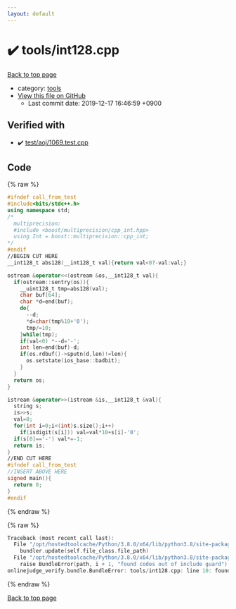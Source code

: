 ```yaml
---
layout: default
---
```


<!-- mathjax config similar to math.stackexchange -->
<script type="text/javascript" async
  src="https://cdnjs.cloudflare.com/ajax/libs/mathjax/2.7.5/MathJax.js?config=TeX-MML-AM_CHTML">
</script>
<script type="text/x-mathjax-config">
  MathJax.Hub.Config({
    TeX: { equationNumbers: { autoNumber: "AMS" }},
    tex2jax: {
      inlineMath: [ ['$','$'] ],
      processEscapes: true
    },
    "HTML-CSS": { matchFontHeight: false },
    displayAlign: "left",
    displayIndent: "2em"
  });
</script>

<script type="text/javascript" src="https://cdnjs.cloudflare.com/ajax/libs/jquery/3.4.1/jquery.min.js"></script>
<script src="https://cdn.jsdelivr.net/npm/jquery-balloon-js@1.1.2/jquery.balloon.min.js" integrity="sha256-ZEYs9VrgAeNuPvs15E39OsyOJaIkXEEt10fzxJ20+2I=" crossorigin="anonymous"></script>
<script type="text/javascript" src="../../assets/js/copy-button.js"></script>
<link rel="stylesheet" href="../../assets/css/copy-button.css" />


# :heavy_check_mark: tools/int128.cpp

<a href="../../index.html">Back to top page</a>

* category: <a href="../../index.html#4a931512ce65bdc9ca6808adf92d8783">tools</a>
* <a href="{{ site.github.repository_url }}/blob/master/tools/int128.cpp">View this file on GitHub</a>
    - Last commit date: 2019-12-17 16:46:59 +0900




## Verified with

* :heavy_check_mark: <a href="../../verify/test/aoj/1069.test.cpp.html">test/aoj/1069.test.cpp</a>


## Code

<a id="unbundled"></a>
{% raw %}
```cpp
#ifndef call_from_test
#include<bits/stdc++.h>
using namespace std;
/*
  multiprecision:
  #include <boost/multiprecision/cpp_int.hpp>
  using Int = boost::multiprecision::cpp_int;
*/
#endif
//BEGIN CUT HERE
__int128_t abs128(__int128_t val){return val<0?-val:val;}

ostream &operator<<(ostream &os,__int128_t val){
  if(ostream::sentry(os)){
    __uint128_t tmp=abs128(val);
    char buf[64];
    char *d=end(buf);
    do{
      --d;
      *d=char(tmp%10+'0');
      tmp/=10;
    }while(tmp);
    if(val<0) *--d='-';
    int len=end(buf)-d;
    if(os.rdbuf()->sputn(d,len)!=len){
      os.setstate(ios_base::badbit);
    }
  }
  return os;
}

istream &operator>>(istream &is,__int128_t &val){
  string s;
  is>>s;
  val=0;
  for(int i=0;i<(int)s.size();i++)
    if(isdigit(s[i])) val=val*10+s[i]-'0';
  if(s[0]=='-') val*=-1;
  return is;
}
//END CUT HERE
#ifndef call_from_test
//INSERT ABOVE HERE
signed main(){
  return 0;
}
#endif

```
{% endraw %}

<a id="bundled"></a>
{% raw %}
```cpp
Traceback (most recent call last):
  File "/opt/hostedtoolcache/Python/3.8.0/x64/lib/python3.8/site-packages/onlinejudge_verify/docs.py", line 339, in write_contents
    bundler.update(self.file_class.file_path)
  File "/opt/hostedtoolcache/Python/3.8.0/x64/lib/python3.8/site-packages/onlinejudge_verify/bundle.py", line 119, in update
    raise BundleError(path, i + 1, "found codes out of include guard")
onlinejudge_verify.bundle.BundleError: tools/int128.cpp: line 10: found codes out of include guard

```
{% endraw %}

<a href="../../index.html">Back to top page</a>

